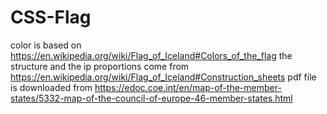 # CSS-Flag

color is based on <https://en.wikipedia.org/wiki/Flag_of_Iceland#Colors_of_the_flag>
the structure and the ip proportions come from <https://en.wikipedia.org/wiki/Flag_of_Iceland#Construction_sheets>
pdf file is downloaded from <https://edoc.coe.int/en/map-of-the-member-states/5332-map-of-the-council-of-europe-46-member-states.html>
